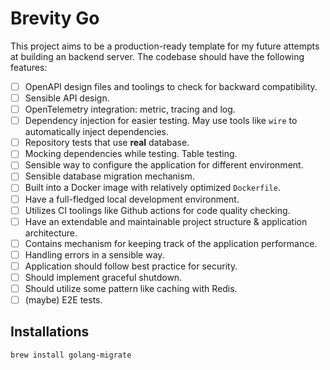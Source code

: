 # Brevity Go

This project aims to be a production-ready template for my future attempts at building an backend server. The codebase should have the following features:

- [ ] OpenAPI design files and toolings to check for backward compatibility.
- [ ] Sensible API design.
- [ ] OpenTelemetry integration: metric, tracing and log.
- [ ] Dependency injection for easier testing. May use tools like `wire` to automatically inject dependencies.
- [ ] Repository tests that use **real** database.
- [ ] Mocking dependencies while testing. Table testing.
- [ ] Sensible way to configure the application for different environment.
- [ ] Sensible database migration mechanism.
- [ ] Built into a Docker image with relatively optimized `Dockerfile`.
- [ ] Have a full-fledged local development environment.
- [ ] Utilizes CI toolings like Github actions for code quality checking.
- [ ] Have an extendable and maintainable project structure & application architecture.
- [ ] Contains mechanism for keeping track of the application performance.
- [ ] Handling errors in a sensible way.
- [ ] Application should follow best practice for security.
- [ ] Should implement graceful shutdown.
- [ ] Should utilize some pattern like caching with Redis.
- [ ] (maybe) E2E tests.

## Installations

```
brew install golang-migrate
```